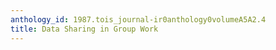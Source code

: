 ```yaml
---
anthology_id: 1987.tois_journal-ir0anthology0volumeA5A2.4
title: Data Sharing in Group Work
---
```

